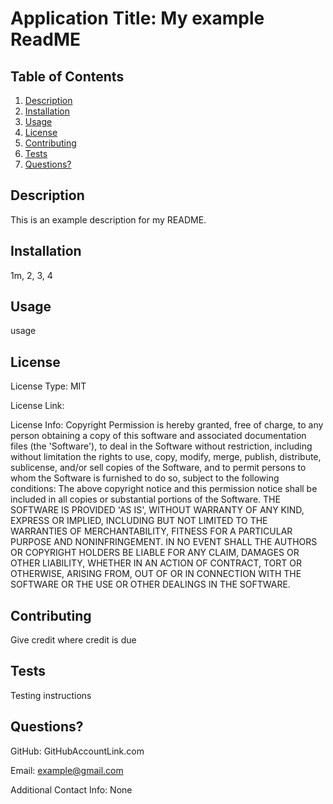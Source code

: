 # Application Title: My example ReadME

## Table of Contents
  
  1. [Description](#Description)
  2. [Installation](#Installation)
  3. [Usage](#Usage)
  4. [License](#License)
  5. [Contributing](#Contributing)
  6. [Tests](#Tests)
  7. [Questions?](#Questions?)



## Description

  This is an example description for my README.
  


## Installation
  
  1m, 2, 3, 4



## Usage
  
  usage



## License
  
  License Type: MIT

  License Link: 

  License Info: Copyright <YEAR> <COPYRIGHT HOLDER> Permission is hereby granted, free of charge, to any person obtaining a copy of this software and associated documentation files (the 'Software'), to deal in the Software without restriction, including without limitation the rights to use, copy, modify, merge, publish, distribute, sublicense, and/or sell copies of the Software, and to permit persons to whom the Software is furnished to do so, subject to the following conditions: The above copyright notice and this permission notice shall be included in all copies or substantial portions of the Software. THE SOFTWARE IS PROVIDED 'AS IS', WITHOUT WARRANTY OF ANY KIND, EXPRESS OR IMPLIED, INCLUDING BUT NOT LIMITED TO THE WARRANTIES OF MERCHANTABILITY, FITNESS FOR A PARTICULAR PURPOSE AND NONINFRINGEMENT. IN NO EVENT SHALL THE AUTHORS OR COPYRIGHT HOLDERS BE LIABLE FOR ANY CLAIM, DAMAGES OR OTHER LIABILITY, WHETHER IN AN ACTION OF CONTRACT, TORT OR OTHERWISE, ARISING FROM, OUT OF OR IN CONNECTION WITH THE SOFTWARE OR THE USE OR OTHER DEALINGS IN THE SOFTWARE.

 

## Contributing
  
  Give credit where credit is due



## Tests
  
  Testing instructions



## Questions?
  
  GitHub: GitHubAccountLink.com

  Email: example@gmail.com

  Additional Contact Info: None

